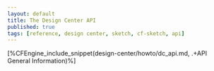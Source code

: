 ```yaml
---
layout: default
title: The Design Center API
published: true
tags: [reference, design center, sketch, cf-sketch, api]
---
```


[%CFEngine_include_snippet(design-center/howto/dc_api.md, .+API General Information)%]
